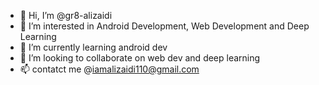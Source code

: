 - 👋 Hi, I’m @gr8-alizaidi
- 👀 I’m interested in Android Development, Web Development and Deep Learning
- 🌱 I’m currently learning android dev
- 💞️ I’m looking to collaborate on web dev and deep learning
- 📫 contatct me @iamalizaidi110@gmail.com

<!---
gr8-alizaidi/gr8-alizaidi is a ✨ special ✨ repository because its `README.md` (this file) appears on your GitHub profile.
You can click the Preview link to take a look at your changes.
--->
